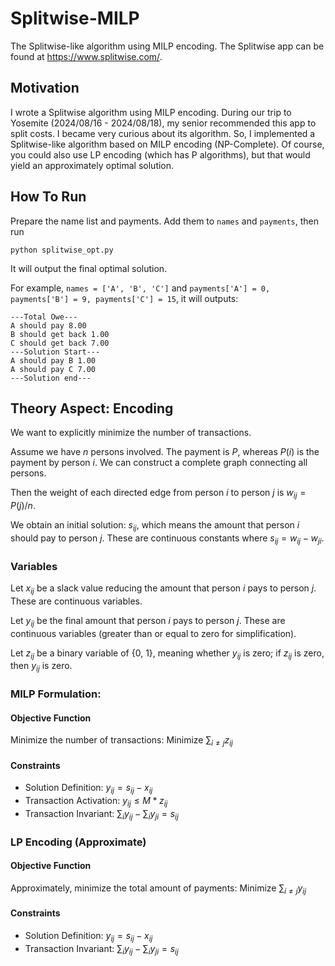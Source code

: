 # Splitwise-MILP
The Splitwise-like algorithm using MILP encoding. The Splitwise app can be found at https://www.splitwise.com/.

## Motivation
I wrote a Splitwise algorithm using MILP encoding. During our trip to Yosemite (2024/08/16 - 2024/08/18), my senior recommended this app to split costs. I became very curious about its algorithm. So, I implemented a Splitwise-like algorithm based on MILP encoding (NP-Complete). Of course, you could also use LP encoding (which has P algorithms), but that would yield an approximately optimal solution.

## How To Run

Prepare the name list and payments. Add them to `names` and `payments`, then run

`python splitwise_opt.py`

It will output the final optimal solution.

For example, `names = ['A', 'B', 'C']` and `payments['A'] = 0, payments['B'] = 9, payments['C'] = 15`, it will outputs:
```
---Total Owe---
A should pay 8.00
B should get back 1.00
C should get back 7.00
---Solution Start---
A should pay B 1.00
A should pay C 7.00
---Solution end---
```

## Theory Aspect: Encoding
We want to explicitly minimize the number of transactions. 

Assume we have $n$ persons involved. The payment is $P$, whereas $P(i)$ is the payment by person $i$. We can construct a complete graph connecting all persons. 

Then the weight of each directed edge from person $i$ to person $j$ is $w_{ij} = P(j) / n$.

We obtain an initial solution: $s_{ij}$, which means the amount that person $i$ should pay to person $j$. These are continuous constants where $s_{ij} = w_{ij}-w_{ji}$.

### Variables

Let $x_{ij}$ be a slack value reducing the amount that person $i$ pays to person $j$. These are continuous variables.

Let $y_{ij}$ be the final amount that person $i$ pays to person $j$. These are continuous variables (greater than or equal to zero for simplification).

Let $z_{ij}$ be a binary variable of {0, 1}, meaning whether $y_{ij}$ is zero; if $z_{ij}$ is zero, then $y_{ij}$ is zero.

### MILP Formulation:

#### Objective Function
Minimize the number of transactions: $\text{Minimize } \sum_{i \neq j} z_{ij}$

#### Constraints
- Solution Definition: $y_{ij} = s_{ij} - x_{ij}$
- Transaction Activation: $y_{ij} \leq M * z_{ij}$
- Transaction Invariant: $\sum_{i} y_{ij} - \sum_{i} y_{ji} = s_{ij}$

### LP Encoding (Approximate)

#### Objective Function
Approximately, minimize the total amount of payments: $\text{Minimize } \sum_{i \neq j} y_{ij}$

#### Constraints
- Solution Definition: $y_{ij} = s_{ij} - x_{ij}$
- Transaction Invariant: $\sum_{i} y_{ij} - \sum_{i} y_{ji} = s_{ij}$
